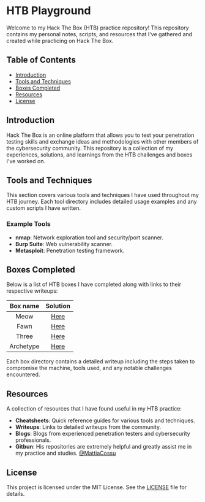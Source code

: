 ﻿# HTB Playground

Welcome to my Hack The Box (HTB) practice repository! This repository contains my personal notes, scripts, and resources that I've gathered and created while practicing on Hack The Box.

## Table of Contents

- [Introduction](#introduction)
- [Tools and Techniques](#tools-and-techniques)
- [Boxes Completed](#boxes-completed)
- [Resources](#resources)
- [License](#license)

## Introduction

Hack The Box is an online platform that allows you to test your penetration testing skills and exchange ideas and methodologies with other members of the cybersecurity community. This repository is a collection of my experiences, solutions, and learnings from the HTB challenges and boxes I've worked on.

## Tools and Techniques

This section covers various tools and techniques I have used throughout my HTB journey. Each tool directory includes detailed usage examples and any custom scripts I have written.

### Example Tools

- **nmap**: Network exploration tool and security/port scanner.
- **Burp Suite**: Web vulnerability scanner.
- **Metasploit**: Penetration testing framework.

## Boxes Completed

Below is a list of HTB boxes I have completed along with links to their respective writeups:

| Box name  |                     Solution                     |
| :-------: | :----------------------------------------------: |
|   Meow    |   [Here](boxes/Meow%20-%20Tier%200/README.md)    |
|   Fawn    |   [Here](boxes/Fawn%20-%20Tier%200/README.md)    |
|   Three   |   [Here](boxes/Three%20-%20Tier%201/README.md)   |
| Archetype | [Here](boxes/Archetype%20-%20Tier%202/README.md) |

Each box directory contains a detailed writeup including the steps taken to compromise the machine, tools used, and any notable challenges encountered.

## Resources

A collection of resources that I have found useful in my HTB practice:

- **Cheatsheets**: Quick reference guides for various tools and techniques.
- **Writeups**: Links to detailed writeups from the community.
- **Blogs**: Blogs from experienced penetration testers and cybersecurity professionals.
- **Gitbun**: His repositories are extremely helpful and greatly assist me in my practice and studies. [@MattiaCossu](https://github.com/MattiaCossu)

## License

This project is licensed under the MIT License. See the [LICENSE](LICENSE) file for details.
